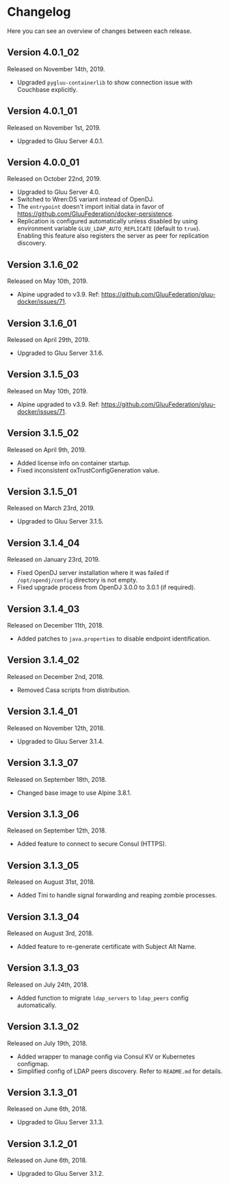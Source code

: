 # Changelog

Here you can see an overview of changes between each release.

## Version 4.0.1_02

Released on November 14th, 2019.

* Upgraded `pygluu-containerlib` to show connection issue with Couchbase explicitly.

## Version 4.0.1_01

Released on November 1st, 2019.

* Upgraded to Gluu Server 4.0.1.

## Version 4.0.0_01

Released on October 22nd, 2019.

* Upgraded to Gluu Server 4.0.
* Switched to Wren:DS variant instead of OpenDJ.
* The `entrypoint` doesn't import initial data in favor of https://github.com/GluuFederation/docker-persistence.
* Replication is configured automatically unless disabled by using environment variable `GLUU_LDAP_AUTO_REPLICATE` (default to `true`). Enabling this feature also registers the server as peer for replication discovery.

## Version 3.1.6_02

Released on May 10th, 2019.

* Alpine upgraded to v3.9. Ref: https://github.com/GluuFederation/gluu-docker/issues/71.

## Version 3.1.6_01

Released on April 29th, 2019.

* Upgraded to Gluu Server 3.1.6.

## Version 3.1.5_03

Released on May 10th, 2019.

* Alpine upgraded to v3.9. Ref: https://github.com/GluuFederation/gluu-docker/issues/71.

## Version 3.1.5_02

Released on April 9th, 2019.

* Added license info on container startup.
* Fixed inconsistent oxTrustConfigGeneration value.

## Version 3.1.5_01

Released on March 23rd, 2019.

* Upgraded to Gluu Server 3.1.5.

## Version 3.1.4_04

Released on January 23rd, 2019.

* Fixed OpenDJ server installation where it was failed if `/opt/opendj/config` directory is not empty.
* Fixed upgrade process from OpenDJ 3.0.0 to 3.0.1 (if required).

## Version 3.1.4_03

Released on December 11th, 2018.

* Added patches to `java.properties` to disable endpoint identification.

## Version 3.1.4_02

Released on December 2nd, 2018.

* Removed Casa scripts from distribution.

## Version 3.1.4_01

Released on November 12th, 2018.

* Upgraded to Gluu Server 3.1.4.

## Version 3.1.3_07

Released on September 18th, 2018.

* Changed base image to use Alpine 3.8.1.

## Version 3.1.3_06

Released on September 12th, 2018.

* Added feature to connect to secure Consul (HTTPS).

## Version 3.1.3_05

Released on August 31st, 2018.

* Added Tini to handle signal forwarding and reaping zombie processes.

## Version 3.1.3_04

Released on August 3rd, 2018.

* Added feature to re-generate certificate with Subject Alt Name.

## Version 3.1.3_03

Released on July 24th, 2018.

* Added function to migrate `ldap_servers` to `ldap_peers` config automatically.

## Version 3.1.3_02

Released on July 19th, 2018.

* Added wrapper to manage config via Consul KV or Kubernetes configmap.
* Simplified config of LDAP peers discovery. Refer to `README.md` for details.

## Version 3.1.3_01

Released on June 6th, 2018.

* Upgraded to Gluu Server 3.1.3.

## Version 3.1.2_01

Released on June 6th, 2018.

* Upgraded to Gluu Server 3.1.2.
